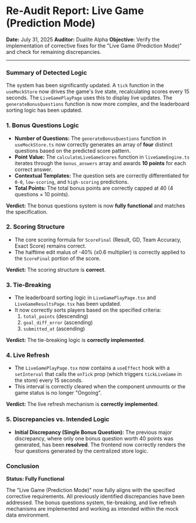 # Re-Audit Report: Live Game (Prediction Mode)

**Date:** July 31, 2025
**Auditor:** Dualite Alpha
**Objective:** Verify the implementation of corrective fixes for the "Live Game (Prediction Mode)" and check for remaining discrepancies.

---

### Summary of Detected Logic

The system has been significantly updated. A `tick` function in the `useMockStore` now drives the game's live state, recalculating scores every 15 seconds. The `LiveGamePlayPage` uses this to display live updates. The `generateBonusQuestions` function is now more complex, and the leaderboard sorting logic has been updated.

### 1. Bonus Questions Logic

-   **Number of Questions:** The `generateBonusQuestions` function in `useMockStore.ts` now correctly generates an array of **four** distinct questions based on the predicted score pattern.
-   **Point Value:** The `calculateLiveGameScores` function in `liveGameEngine.ts` iterates through the `bonus_answers` array and awards **10 points** for each correct answer.
-   **Contextual Templates:** The question sets are correctly differentiated for `0-0`, `low-scoring`, and `high-scoring` predictions.
-   **Total Points:** The total bonus points are correctly capped at 40 (4 questions × 10 points).

**Verdict:** The bonus questions system is now **fully functional** and matches the specification.

### 2. Scoring Structure

-   The core scoring formula for `ScoreFinal` (Result, GD, Team Accuracy, Exact Score) remains correct.
-   The halftime edit malus of -40% (x0.6 multiplier) is correctly applied to the `ScoreFinal` portion of the score.

**Verdict:** The scoring structure is **correct**.

### 3. Tie-Breaking

-   The leaderboard sorting logic in `LiveGamePlayPage.tsx` and `LiveGameResultsPage.tsx` has been updated.
-   It now correctly sorts players based on the specified criteria:
    1.  `total_points` (descending)
    2.  `goal_diff_error` (ascending)
    3.  `submitted_at` (ascending)

**Verdict:** The tie-breaking logic is **correctly implemented**.

### 4. Live Refresh

-   The `LiveGamePlayPage.tsx` now contains a `useEffect` hook with a `setInterval` that calls the `onTick` prop (which triggers `tickLiveGame` in the store) every 15 seconds.
-   This interval is correctly cleared when the component unmounts or the game status is no longer "Ongoing".

**Verdict:** The live refresh mechanism is **correctly implemented**.

### 5. Discrepancies vs. Intended Logic

-   **Initial Discrepancy (Single Bonus Question):** The previous major discrepancy, where only one bonus question worth 40 points was generated, has been **resolved**. The frontend now correctly renders the four questions generated by the centralized store logic.

### Conclusion

**Status: Fully Functional**

The "Live Game (Prediction Mode)" now fully aligns with the specified corrective requirements. All previously identified discrepancies have been addressed. The bonus questions system, tie-breaking, and live refresh mechanisms are implemented and working as intended within the mock data environment.
